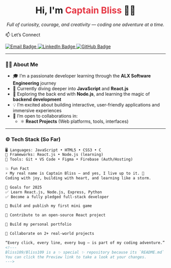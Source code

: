 <h1 align="center">Hi, I'm <span style="color:#e63946;">Captain Bliss</span> 👩‍💻</h1>
<p align="center">
  <em>Full of curiosity, courage, and creativity — coding one adventure at a time.</em>
</p>
📫 Let’s Connect
<p> <a href="mailto:cindyogutu0@gmail.com"> <img src="https://img.shields.io/badge/Email-cindyogutu0@gmail.com-red?style=flat-square&logo=gmail" alt="Email Badge"/> </a> <a href="https://www.linkedin.com/in/cindy-ogutu-2296342b1/"> <img src="https://img.shields.io/badge/LinkedIn-Cindy%20Ogutu-blue?style=flat-square&logo=linkedin" alt="LinkedIn Badge"/> </a> <a href="https://github.com/Bliss109"> <img src="https://img.shields.io/badge/GitHub-Bliss109-black?style=flat-square&logo=github" alt="GitHub Badge"/> </a> </p>

---

### 👩‍💻 About Me

- 🎓 I’m a passionate developer learning through the **ALX Software Engineering** journey  
- 👀 Currently diving deeper into **JavaScript** and **React.js**  
- 🌱 Exploring the back end with **Node.js**, and learning the magic of **backend development**  
- 💡 I’m excited about building interactive, user-friendly applications and immersive experiences  
- 🔗 I’m open to collaborations in:
  - ⚛️ **React Projects** (Web platforms, tools, interfaces)

---

### ⚙️ Tech Stack (So Far)

```html
🖥️ Languages: JavaScript • HTML5 • CSS3 • C  
🧩 Frameworks: React.js • Node.js (learning)  
🧰 Tools: Git • VS Code • Figma • Firebase (Auth/Hosting)

💥 Fun Fact
⚡ My real name is Captain Bliss — and yes, I live up to it. 💃
Coding with joy, building with heart, and learning like a storm.

🌟 Goals for 2025
✅ Learn React.js, Node.js, Express, Python
✅ Become a fully pledged full-stack developer

🚧 Build and publish my first mini game

🚧 Contribute to an open-source React project

🚧 Build my personal portfolio

🚧 Collaborate on 2+ real-world projects

“Every click, every line, every bug — is part of my coding adventure.” 🚀
<!---
Bliss109/Bliss109 is a ✨ special ✨ repository because its `README.md` (this file) appears on your GitHub profile.
You can click the Preview link to take a look at your changes.
--->
